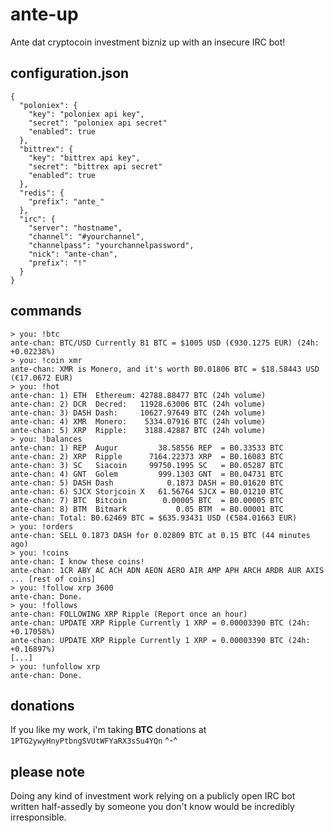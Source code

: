 # ante-up
Ante dat cryptocoin investment bizniz up with an insecure IRC bot!

## configuration.json
```
{
  "poloniex": {
    "key": "poloniex api key",
    "secret": "poloniex api secret"
    "enabled": true
  },
  "bittrex": {
    "key": "bittrex api key",
    "secret": "bittrex api secret"
    "enabled": true
  },
  "redis": {
    "prefix": "ante_"
  },
  "irc": {
    "server": "hostname",
    "channel": "#yourchannel",
    "channelpass": "yourchannelpassword",
    "nick": "ante-chan",
    "prefix": "!"
  }
}
```

## commands
```
> you: !btc
ante-chan: BTC/USD Currently B1 BTC = $1005 USD (€930.1275 EUR) (24h: +0.02238%)
> you: !coin xmr
ante-chan: XMR is Monero, and it's worth B0.01806 BTC = $18.58443 USD (€17.0672 EUR)
> you: !hot
ante-chan: 1) ETH  Ethereum: 42788.88477 BTC (24h volume)
ante-chan: 2) DCR  Decred:   11928.63006 BTC (24h volume)
ante-chan: 3) DASH Dash:     10627.97649 BTC (24h volume)
ante-chan: 4) XMR  Monero:    5334.07916 BTC (24h volume)
ante-chan: 5) XRP  Ripple:    3188.42887 BTC (24h volume)
> you: !balances
ante-chan: 1) REP  Augur         38.58556 REP  = B0.33533 BTC
ante-chan: 2) XRP  Ripple      7164.22373 XRP  = B0.16083 BTC
ante-chan: 3) SC   Siacoin     99750.1995 SC   = B0.05287 BTC
ante-chan: 4) GNT  Golem         999.1303 GNT  = B0.04731 BTC
ante-chan: 5) DASH Dash            0.1873 DASH = B0.01620 BTC
ante-chan: 6) SJCX Storjcoin X   61.56764 SJCX = B0.01210 BTC
ante-chan: 7) BTC  Bitcoin        0.00005 BTC  = B0.00005 BTC
ante-chan: 8) BTM  Bitmark           0.05 BTM  = B0.00001 BTC
ante-chan: Total: B0.62469 BTC = $635.93431 USD (€584.01663 EUR)
> you: !orders
ante-chan: SELL 0.1873 DASH for 0.02809 BTC at 0.15 BTC (44 minutes ago)
> you: !coins
ante-chan: I know these coins!
ante-chan: 1CR ABY AC ACH ADN AEON AERO AIR AMP APH ARCH ARDR AUR AXIS ... [rest of coins]
> you: !follow xrp 3600
ante-chan: Done.
> you: !follows
ante-chan: FOLLOWING XRP Ripple (Report once an hour)
ante-chan: UPDATE XRP Ripple Currently 1 XRP = 0.00003390 BTC (24h: +0.17058%)
ante-chan: UPDATE XRP Ripple Currently 1 XRP = 0.00003390 BTC (24h: +0.16897%)
[...]
> you: !unfollow xrp
ante-chan: Done.
```

## donations
If you like my work, i'm taking **BTC** donations at `1PTG2ywyHnyPtbngSVUtWFYaRX3sSu4YQn` ^-^

## please note
Doing any kind of investment work relying on a publicly open IRC bot
written half-assedly by someone you don't know would be incredibly irresponsible.
